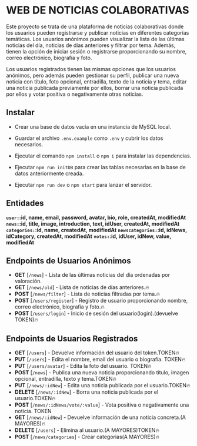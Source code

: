 # WEB DE NOTICIAS COLABORATIVAS

Este proyecto se trata de una plataforma de noticias colaborativas donde los usuarios pueden registrarse y publicar noticias en diferentes categorías temáticas. Los usuarios anónimos pueden visualizar la lista de las últimas noticias del día, noticias de días anteriores y filtrar por tema. Además, tienen la opción de iniciar sesión o registrarse proporcionando su nombre, correo electrónico, biografía y foto.

Los usuarios registrados tienen las mismas opciones que los usuarios anónimos, pero además pueden gestionar su perfil, publicar una nueva noticia con título, foto opcional, entradilla, texto de la noticia y tema, editar una noticia publicada previamente por ellos, borrar una noticia publicada por ellos y votar positiva o negativamente otras noticias.

## Instalar

- Crear una base de datos vacía en una instancia de MySQL local.

- Guardar el archivo `.env.example` como `.env` y cubrir los datos necesarios.

- Ejecutar el comando `npm install` o `npm i` para instalar las dependencias.

- Ejecutar `npm run initDB` para crear las tablas necesarias en la base de datos anteriormente creada.

- Ejecutar `npm run dev` o `npm start` para lanzar el servidor.

## Entidades

**`user:`:id, name, email, password, avatar, bio, role, createdAt, modifiedAt**
**`news:`:id, title, image, introduction, text, idUser, createdAt, modifiedAt**
**`categories:`:id, name, createdAt, modifiedAt**
**`newscategories:`:id, idNews, idCategory, createdAt, modifiedAt**
**`votes:`:id, idUser, idNew, value, modifiedAt**

## Endpoints de Usuarios Anónimos

- **GET** [`/news`] - Lista de las últimas noticias del día ordenadas por valoración.
- **GET** [`/news/old`] - Lista de noticias de días anteriores.🔥
- **POST** [`/news/filter`] - Lista de noticias filtradas por tema.🔥
- **POST** [`/users/register`] - Registro de usuario proporcionando nombre, correo electrónico, biografía y foto.🔥
- **POST** [`/users/login`] - Inicio de sesión del usuario(login).(devuelve TOKEN)🔥

## Endpoints de Usuarios Registrados

- **GET** [`/users`] - Devuelve información del usuario del token.TOKEN🔥
- **PUT** [`/users`] - Edita el nombre, email del usuario o biografía. TOKEN🔥
- **PUT** [`/users/avatar`] - Edita la foto del usuario. TOKEN🔥
- **POST** [`/news`] - Publica una nueva noticia proporcionando título, imagen opcional, entradilla, texto y tema.TOKEN🔥
- **PUT** [`/news/:idNew`] - Edita una noticia publicada por el usuario.TOKEN🔥
- **DELETE** [`/news/:idNew`] - Borra una noticia publicada por el usuario.TOKEN🔥
- **POST** [`/news/:idNews/vote/:value`] - Vota positiva o negativamente una noticia. TOKEN
- **GET** [`/news/:idNew`] - Devuelve información de una noticia concreta.(A MAYORES)🔥
- **DELETE** [`/users`] - Elimina al usuario.(A MAYORES)TOKEN🔥
- **POST** [`/news/categories`] - Crear categorias(A MAYORES)🔥

